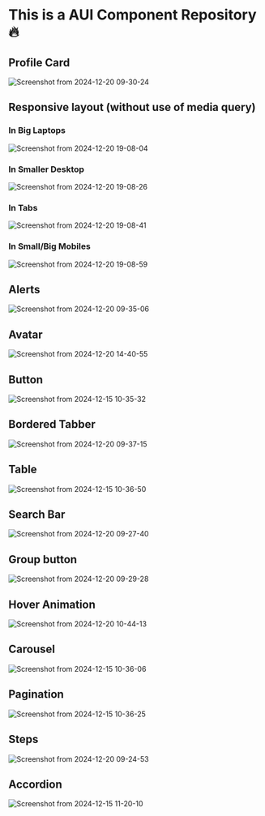 # This is a AUI Component Repository 🔥

## Profile Card
![Screenshot from 2024-12-20 09-30-24](https://github.com/user-attachments/assets/dfe53ad2-75c8-4659-aac9-a77561f0ce6f)
## Responsive layout (without use of media query)
### In Big Laptops
![Screenshot from 2024-12-20 19-08-04](https://github.com/user-attachments/assets/c7cb064a-2b68-407a-9dfa-08155b81163d)
<br>
### In Smaller Desktop
![Screenshot from 2024-12-20 19-08-26](https://github.com/user-attachments/assets/ebfd013a-d84a-47f3-b6f8-3409e1d75dcc)
<br>
### In Tabs
![Screenshot from 2024-12-20 19-08-41](https://github.com/user-attachments/assets/1c92d059-d9dc-4642-b581-4258d412fde0)
<br>
### In Small/Big Mobiles
![Screenshot from 2024-12-20 19-08-59](https://github.com/user-attachments/assets/739048ed-3e6e-430b-bc3f-7024f3490736)
<br>
## Alerts 
![Screenshot from 2024-12-20 09-35-06](https://github.com/user-attachments/assets/f861319a-f6cd-4189-b899-60720e1b9dce)
## Avatar
![Screenshot from 2024-12-20 14-40-55](https://github.com/user-attachments/assets/41449ff4-568a-4491-b1ae-b4da95742bfe)
## Button
![Screenshot from 2024-12-15 10-35-32](https://github.com/user-attachments/assets/efd9acd8-2f37-4524-acc8-4324f6023bda)
## Bordered Tabber
![Screenshot from 2024-12-20 09-37-15](https://github.com/user-attachments/assets/97f706d1-862b-4675-9afc-be287384eecd)
## Table 
![Screenshot from 2024-12-15 10-36-50](https://github.com/user-attachments/assets/f28e8908-8d5a-41bf-ae65-69e655205f9a)
## Search Bar
![Screenshot from 2024-12-20 09-27-40](https://github.com/user-attachments/assets/6ab45341-d2d8-4a04-ab86-75e3e7828948)
## Group button
![Screenshot from 2024-12-20 09-29-28](https://github.com/user-attachments/assets/6fefa2a4-95c8-4831-8bf6-b37847869c00)
## Hover Animation
![Screenshot from 2024-12-20 10-44-13](https://github.com/user-attachments/assets/d03c7e98-867b-4842-b4b1-a3e5b66f376c)
## Carousel
![Screenshot from 2024-12-15 10-36-06](https://github.com/user-attachments/assets/a1c827c6-667b-4bb4-83bc-a894c62fc00c)
## Pagination
![Screenshot from 2024-12-15 10-36-25](https://github.com/user-attachments/assets/747bafbc-88d9-4222-baf1-571b14df5af5)
## Steps
![Screenshot from 2024-12-20 09-24-53](https://github.com/user-attachments/assets/a708ba7d-83b8-42da-8257-74f2a14b6bdc)
## Accordion
![Screenshot from 2024-12-15 11-20-10](https://github.com/user-attachments/assets/17fca1d3-ca7f-481d-9bde-18d9f5b36a38)



